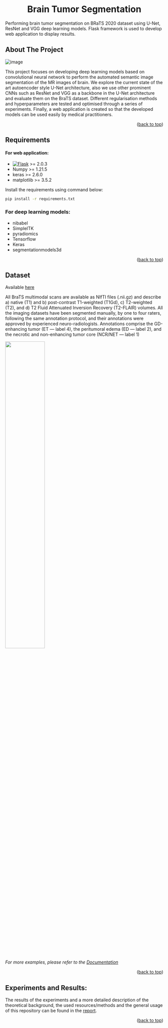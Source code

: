 
<a name="readme-top"></a>
<h1 align="center">Brain Tumor Segmentation</h1>
Performing brain tumor segmentation on BRaTS 2020 dataset using U-Net, ResNet and VGG deep learning models. Flask framework is used to develop web application to display results.





<!-- ABOUT THE PROJECT -->
## About The Project

 ![image](https://user-images.githubusercontent.com/41651133/213425710-80daff44-6633-4a4d-bacf-89c30801bed9.png)
 
This project focuses on developing deep learning models based on convolutional neural network to perform the automated semantic image segmentation of the MR images of brain. We explore the current state of the art autoencoder style U-Net architecture, also we use other prominent CNNs such as ResNet and VGG as a backbone in the U-Net architecture and evaluate them on the BraTS dataset. Different regularisation methods and hyperparameters are tested and optimised through a series of experiments. Finally, a web application is created so that the developed models can be used easily by medical practitioners.

<p align="right">(<a href="#readme-top">back to top</a>)</p>



## Requirements
#### For web application:
* [![Flask][Flask.com]][Flask-url] >= 2.0.3
* Numpy >= 1.21.5
* keras >= 2.6.0
* matplotlib >= 3.5.2

Install the requirements using command below:
```sh 
pip install -r requirements.txt
``` 

### For deep learning models:
* nibabel
* SimpleITK
* pyradiomics
* Tensorflow
* Keras
* segmentationmodels3d

<p align="right">(<a href="#readme-top">back to top</a>)</p>



## Dataset

Available [here](https://www.kaggle.com/datasets/awsaf49/brats20-dataset-training-validation)

All BraTS multimodal scans are available as NIfTI files (.nii.gz) and describe a) native (T1) and b) post-contrast T1-weighted (T1Gd), c) T2-weighted (T2), and d) T2 Fluid Attenuated Inversion Recovery (T2-FLAIR) volumes.
All the imaging datasets have been segmented manually, by one to four raters, following the same annotation protocol, and their annotations were approved by experienced neuro-radiologists. Annotations comprise the GD-enhancing tumor (ET — label 4), the peritumoral edema (ED — label 2), and the necrotic and non-enhancing tumor core (NCR/NET — label 1)

<img src="https://user-images.githubusercontent.com/41651133/213523302-bf7421d7-75b7-4035-8201-cc380df190ff.png"  width="50%" height="50%">

_For more examples, please refer to the [Documentation](https://example.com)_

<p align="right">(<a href="#readme-top">back to top</a>)</p>



<!-- ROADMAP -->
## Experiments and Results:
The results of the experiments and a more detailed description of the theoretical background, the used resources/methods and the general usage of this repository can be found in the [report](https://github.com/Jakhmola/Brain-Tumor-Segmentation/blob/main/Dissertation/Dissertation.pdf).
<p align="right">(<a href="#readme-top">back to top</a>)</p>






<!-- MARKDOWN LINKS & IMAGES -->
<!-- https://www.markdownguide.org/basic-syntax/#reference-style-links -->
[Flask.com]: https://img.shields.io/badge/Flask-FFFFFF?style=for-the-badge&logo=flask&logoColor=black
[Flask-url]: https://flask.palletsprojects.com/en/2.2.x/
